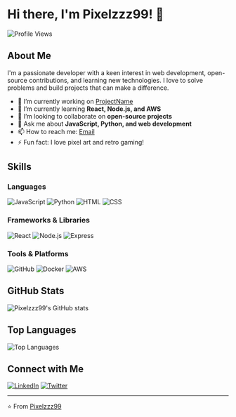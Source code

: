 # Hi there, I'm Pixelzzz99! 👋

![Profile Views](https://komarev.com/ghpvc/?username=Pixelzzz99&color=blueviolet)

## About Me

I'm a passionate developer with a keen interest in web development, open-source contributions, and learning new technologies. I love to solve problems and build projects that can make a difference.

- 🔭 I’m currently working on [ProjectName](https://github.com/Pixelzzz99/ProjectName)
- 🌱 I’m currently learning **React, Node.js, and AWS**
- 👯 I’m looking to collaborate on **open-source projects**
- 💬 Ask me about **JavaScript, Python, and web development**
- 📫 How to reach me: [Email](mailto:pixelzzz99@example.com)
- ⚡ Fun fact: I love pixel art and retro gaming!

## Skills

### Languages

![JavaScript](https://img.shields.io/badge/-JavaScript-F7DF1E?style=flat-square&logo=JavaScript&logoColor=black)
![Python](https://img.shields.io/badge/-Python-3776AB?style=flat-square&logo=Python&logoColor=white)
![HTML](https://img.shields.io/badge/-HTML5-E34F26?style=flat-square&logo=HTML5&logoColor=white)
![CSS](https://img.shields.io/badge/-CSS3-1572B6?style=flat-square&logo=CSS3&logoColor=white)

### Frameworks & Libraries

![React](https://img.shields.io/badge/-React-61DAFB?style=flat-square&logo=React&logoColor=black)
![Node.js](https://img.shields.io/badge/-Node.js-339933?style=flat-square&logo=Node.js&logoColor=white)
![Express](https://img.shields.io/badge/-Express-000000?style=flat-square&logo=Express&logoColor=white)

### Tools & Platforms

![GitHub](https://img.shields.io/badge/-GitHub-181717?style=flat-square&logo=GitHub&logoColor=white)
![Docker](https://img.shields.io/badge/-Docker-2496ED?style=flat-square&logo=Docker&logoColor=white)
![AWS](https://img.shields.io/badge/-AWS-232F3E?style=flat-square&logo=Amazon-AWS&logoColor=white)

## GitHub Stats

![Pixelzzz99's GitHub stats](https://github-readme-stats.vercel.app/api?username=Pixelzzz99&show_icons=true&theme=radical)

## Top Languages

![Top Languages](https://github-readme-stats.vercel.app/api/top-langs/?username=Pixelzzz99&layout=compact&theme=radical)

## Connect with Me

[![LinkedIn](https://img.shields.io/badge/-LinkedIn-0077B5?style=flat-square&logo=LinkedIn&logoColor=white)](https://www.linkedin.com/in/pixelzzz99)
[![Twitter](https://img.shields.io/badge/-Twitter-1DA1F2?style=flat-square&logo=Twitter&logoColor=white)](https://twitter.com/pixelzzz99)

---

⭐️ From [Pixelzzz99](https://github.com/Pixelzzz99)
